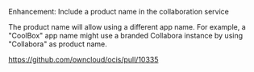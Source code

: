 Enhancement: Include a product name in the collaboration service

The product name will allow using a different app name.
For example, a "CoolBox" app name might use a branded Collabora instance by using "Collabora" as product name.

https://github.com/owncloud/ocis/pull/10335
